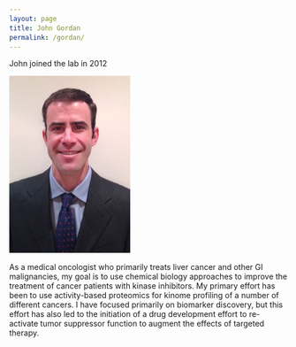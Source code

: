 ```yaml
---
layout: page
title: John Gordan
permalink: /gordan/
---
```

John joined the lab in 2012

![john pic](../img/gordon.jpg)

As a medical oncologist who primarily treats liver cancer and other GI malignancies, my goal is to use chemical biology approaches to improve the treatment of cancer patients with kinase inhibitors. My primary effort has been to use activity-based proteomics for kinome profiling of a number of different cancers. I have focused primarily on biomarker discovery, but this effort has also led to the initiation of a drug development effort to re-activate tumor suppressor function to augment the effects of targeted therapy.